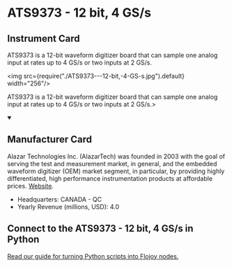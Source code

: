 
# ATS9373 - 12 bit, 4 GS/s

## Instrument Card

<div className="flex">

<div>

ATS9373 is a 12-bit waveform digitizer board that can sample one analog input at rates up to 4 GS/s or two inputs at 2 GS/s.

</div>

<img src={require("./ATS9373---12-bit,-4-GS-s.jpg").default} width="256"/>

</div>

ATS9373 is a 12-bit waveform digitizer board that can sample one analog input at rates up to 4 GS/s or two inputs at 2 GS/s.>

<details open>
<summary><h2>Manufacturer Card</h2></summary>

Alazar Technologies Inc. (AlazarTech) was founded in 2003 with the goal of serving the test and measurement market, in general, and the embedded waveform digitizer (OEM) market segment, in particular, by providing highly differentiated, high performance instrumentation products at affordable prices. <a href="https://www.alazartech.com/">Website</a>.

<ul>
  <li>Headquarters: CANADA - QC</li>
  <li>Yearly Revenue (millions, USD): 4.0</li>
</ul>
</details>

## Connect to the ATS9373 - 12 bit, 4 GS/s in Python

[Read our guide for turning Python scripts into Flojoy nodes.](https://docs.flojoy.ai/custom-nodes/creating-custom-node/)


